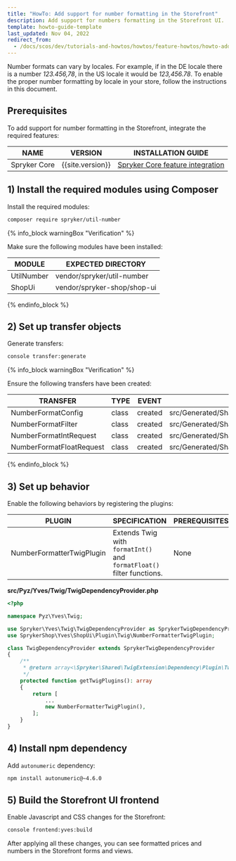 ```yaml
---
title: "HowTo: Add support for number formatting in the Storefront"
description: Add support for numbers formatting in the Storefront UI.
template: howto-guide-template
last_updated: Nov 04, 2022
redirect_from:
  - /docs/scos/dev/tutorials-and-howtos/howtos/feature-howtos/howto-add-support-for-number-formatting-in-the-storefront.html
---
```


Number formats can vary by locales. For example, if in the DE locale there is a number _123.456,78_, in the US locale it would be _123,456.78_. To enable the proper number formatting by locale in your store, follow the instructions in this document.

## Prerequisites

To add support for number formatting in the Storefront, integrate the required features:

| NAME                                   | VERSION          | INSTALLATION GUIDE                                                                                                                                              |
|----------------------------------------|------------------|----------------------------------------------------------------------------------------------------------------------------------------------------------------|
| Spryker Core                           | {{site.version}} | [Spryker Core feature integration](/docs/pbc/all/miscellaneous/{{site.version}}/install-and-upgrade/install-features/install-the-spryker-core-feature.html)                           |

## 1) Install the required modules using Composer

Install the required modules:

```bash
composer require spryker/util-number
```

{% info_block warningBox "Verification" %}

Make sure the following modules have been installed:

| MODULE     | EXPECTED DIRECTORY          |
|------------|-----------------------------|
| UtilNumber | vendor/spryker/util-number  |
| ShopUi     | vendor/spryker-shop/shop-ui |

{% endinfo_block %}

## 2) Set up transfer objects

Generate transfers:

```bash
console transfer:generate
```

{% info_block warningBox "Verification" %}

Ensure the following transfers have been created:

| TRANSFER                  | TYPE  | EVENT   | PATH                                                           |
|---------------------------|-------|---------|----------------------------------------------------------------|
| NumberFormatConfig        | class | created | src/Generated/Shared/Transfer/NumberFormatConfigTransfer       |
| NumberFormatFilter        | class | created | src/Generated/Shared/Transfer/NumberFormatFilterTransfer       |
| NumberFormatIntRequest    | class | created | src/Generated/Shared/Transfer/NumberFormatIntRequestTransfer   |
| NumberFormatFloatRequest  | class | created | src/Generated/Shared/Transfer/NumberFormatFloatRequestTransfer |

{% endinfo_block %}

## 3) Set up behavior

Enable the following behaviors by registering the plugins:

| PLUGIN                           | SPECIFICATION                                                         | PREREQUISITES | NAMESPACE                                                     |
|----------------------------------|-----------------------------------------------------------------------|---------------|---------------------------------------------------------------|
| NumberFormatterTwigPlugin        | Extends Twig with `formatInt()` and `formatFloat()` filter functions. | None          | SprykerShop\Yves\ShopUi\Plugin\Twig\NumberFormatterTwigPlugin |

**src/Pyz/Yves/Twig/TwigDependencyProvider.php**

```php
<?php

namespace Pyz\Yves\Twig;

use Spryker\Yves\Twig\TwigDependencyProvider as SprykerTwigDependencyProvider;
use SprykerShop\Yves\ShopUi\Plugin\Twig\NumberFormatterTwigPlugin;

class TwigDependencyProvider extends SprykerTwigDependencyProvider
{
    /**
     * @return array<\Spryker\Shared\TwigExtension\Dependency\Plugin\TwigPluginInterface>
     */
    protected function getTwigPlugins(): array
    {
        return [
            ...
            new NumberFormatterTwigPlugin(),
        ];
    }
}
```

## 4) Install npm dependency

Add `autonumeric` dependency:

```bash
npm install autonumeric@~4.6.0
```

## 5) Build the Storefront UI frontend

Enable Javascript and CSS changes for the Storefront:

```bash
console frontend:yves:build
```

After applying all these changes, you can see formatted prices and numbers in the Storefront forms and views.
